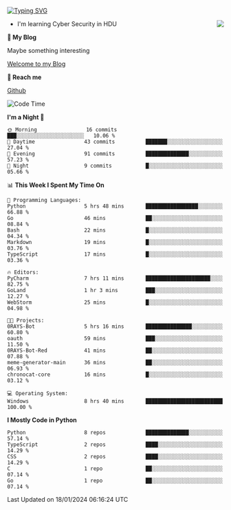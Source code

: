 [![Typing SVG](https://readme-typing-svg.herokuapp.com?font=Fira+Code&pause=1000&random=false&width=450&height=60&lines=Hello+%F0%9F%91%8B%F0%9F%8F%BB;I'm+JBNRZ)](https://git.io/typing-svg)

<a href="#">
  <img align="right" src="https://github-readme-stats.vercel.app/api?username=JBNRZ&show_icons=true&bg_color=15,f2f7fd,E0EAFC" />
</a>

- I'm learning Cyber Security in HDU

 **🌱 My Blog**

Maybe something interesting

[Welcome to my Blog](https://jbnrz.com.cn/)

 **💬 Reach me** 

[Github](https://github.com/JBNRZ)


<!--START_SECTION:waka-->
![Code Time](http://img.shields.io/badge/Code%20Time-272%20hrs%206%20mins-blue)

**I'm a Night 🦉** 

```text
🌞 Morning                16 commits          ███░░░░░░░░░░░░░░░░░░░░░░   10.06 % 
🌆 Daytime                43 commits          ███████░░░░░░░░░░░░░░░░░░   27.04 % 
🌃 Evening                91 commits          ██████████████░░░░░░░░░░░   57.23 % 
🌙 Night                  9 commits           █░░░░░░░░░░░░░░░░░░░░░░░░   05.66 % 
```


📊 **This Week I Spent My Time On** 

```text
💬 Programming Languages: 
Python                   5 hrs 48 mins       █████████████████░░░░░░░░   66.88 % 
Go                       46 mins             ██░░░░░░░░░░░░░░░░░░░░░░░   08.84 % 
Bash                     22 mins             █░░░░░░░░░░░░░░░░░░░░░░░░   04.34 % 
Markdown                 19 mins             █░░░░░░░░░░░░░░░░░░░░░░░░   03.76 % 
TypeScript               17 mins             █░░░░░░░░░░░░░░░░░░░░░░░░   03.36 % 

🔥 Editors: 
PyCharm                  7 hrs 11 mins       █████████████████████░░░░   82.75 % 
GoLand                   1 hr 3 mins         ███░░░░░░░░░░░░░░░░░░░░░░   12.27 % 
WebStorm                 25 mins             █░░░░░░░░░░░░░░░░░░░░░░░░   04.98 % 

🐱‍💻 Projects: 
0RAYS-Bot                5 hrs 16 mins       ███████████████░░░░░░░░░░   60.80 % 
oauth                    59 mins             ███░░░░░░░░░░░░░░░░░░░░░░   11.50 % 
0RAYS-Bot-Red            41 mins             ██░░░░░░░░░░░░░░░░░░░░░░░   07.88 % 
meme-generator-main      36 mins             ██░░░░░░░░░░░░░░░░░░░░░░░   06.93 % 
chronocat-core           16 mins             █░░░░░░░░░░░░░░░░░░░░░░░░   03.12 % 

💻 Operating System: 
Windows                  8 hrs 40 mins       █████████████████████████   100.00 % 
```

**I Mostly Code in Python** 

```text
Python                   8 repos             ██████████████░░░░░░░░░░░   57.14 % 
TypeScript               2 repos             ████░░░░░░░░░░░░░░░░░░░░░   14.29 % 
CSS                      2 repos             ████░░░░░░░░░░░░░░░░░░░░░   14.29 % 
C                        1 repo              ██░░░░░░░░░░░░░░░░░░░░░░░   07.14 % 
Go                       1 repo              ██░░░░░░░░░░░░░░░░░░░░░░░   07.14 % 
```




 Last Updated on 18/01/2024 06:16:24 UTC
<!--END_SECTION:waka-->
